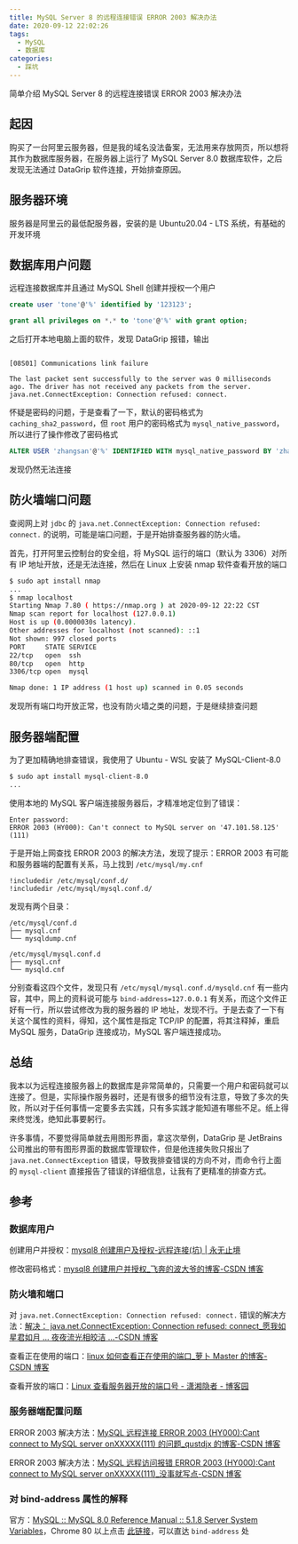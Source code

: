 ```yaml
---
title: MySQL Server 8 的远程连接错误 ERROR 2003 解决办法
date: 2020-09-12 22:02:26
tags:
  - MySQL
  - 数据库
categories:
  - 踩坑
---
```


简单介绍 MySQL Server 8 的远程连接错误 ERROR 2003 解决办法

<!--more-->

## 起因

购买了一台阿里云服务器，但是我的域名没法备案，无法用来存放网页，所以想将其作为数据库服务器，在服务器上运行了 MySQL Server 8.0 数据库软件，之后发现无法通过 DataGrip 软件连接，开始排查原因。

## 服务器环境

服务器是阿里云的最低配服务器，安装的是 Ubuntu20.04 - LTS 系统，有基础的开发环境

## 数据库用户问题

远程连接数据库并且通过 MySQL Shell 创建并授权一个用户

```SQL
create user 'tone'@'%' identified by '123123';

grant all privileges on *.* to 'tone'@'%' with grant option;
```

之后打开本地电脑上面的软件，发现 DataGrip 报错，输出

```plain

[08S01] Communications link failure

The last packet sent successfully to the server was 0 milliseconds ago. The driver has not received any packets from the server.
java.net.ConnectException: Connection refused: connect.
```

怀疑是密码的问题，于是查看了一下，默认的密码格式为 `caching_sha2_password`，但 `root` 用户的密码格式为 `mysql_native_password`，所以进行了操作修改了密码格式

```SQL
ALTER USER 'zhangsan'@'%' IDENTIFIED WITH mysql_native_password BY 'zhangsan111';
```

发现仍然无法连接

## 防火墙端口问题

查阅网上对 `jdbc` 的 `java.net.ConnectException: Connection refused: connect.` 的说明，可能是端口问题，于是开始排查服务器的防火墙。

首先，打开阿里云控制台的安全组，将 MySQL 运行的端口（默认为 3306）对所有 IP 地址开放，还是无法连接，然后在 Linux 上安装 nmap 软件查看开放的端口

```bash
$ sudo apt install nmap
...
$ nmap localhost
Starting Nmap 7.80 ( https://nmap.org ) at 2020-09-12 22:22 CST
Nmap scan report for localhost (127.0.0.1)
Host is up (0.0000030s latency).
Other addresses for localhost (not scanned): ::1
Not shown: 997 closed ports
PORT     STATE SERVICE
22/tcp   open  ssh
80/tcp   open  http
3306/tcp open  mysql

Nmap done: 1 IP address (1 host up) scanned in 0.05 seconds
```

发现所有端口均开放正常，也没有防火墙之类的问题，于是继续排查问题

## 服务器端配置

为了更加精确地排查错误，我使用了 Ubuntu - WSL 安装了 MySQL-Client-8.0

```bash
$ sudo apt install mysql-client-8.0
...
```

使用本地的 MySQL 客户端连接服务器后，才精准地定位到了错误：

```plain
Enter password:
ERROR 2003 (HY000): Can't connect to MySQL server on '47.101.58.125' (111)
```

于是开始上网查找 ERROR 2003 的解决方法，发现了提示：ERROR 2003 有可能和服务器端的配置有关系，马上找到 `/etc/mysql/my.cnf`

```plain
!includedir /etc/mysql/conf.d/
!includedir /etc/mysql/mysql.conf.d/
```

发现有两个目录：

```plain
/etc/mysql/conf.d
├── mysql.cnf
└── mysqldump.cnf

/etc/mysql/mysql.conf.d
├── mysql.cnf
└── mysqld.cnf
```

分别查看这四个文件，发现只有 `/etc/mysql/mysql.conf.d/mysqld.cnf` 有一些内容，其中，网上的资料说可能与 `bind-address=127.0.0.1` 有关系，而这个文件正好有一行，所以尝试修改为我的服务器的 IP 地址，发现不行。于是去查了一下有关这个属性的资料，得知，这个属性是指定 TCP/IP 的配置，将其注释掉，重启 MySQL 服务，DataGrip 连接成功，MySQL 客户端连接成功。

## 总结

我本以为远程连接服务器上的数据库是非常简单的，只需要一个用户和密码就可以连接了。但是，实际操作服务器时，还是有很多的细节没有注意，导致了多次的失败，所以对于任何事情一定要多去实践，只有多实践才能知道有哪些不足。纸上得来终觉浅，绝知此事要躬行。

许多事情，不要觉得简单就去用图形界面，拿这次举例，DataGrip 是 JetBrains 公司推出的带有图形界面的数据库管理软件，但是他连接失败只报出了 `java.net.ConnectException` 错误，导致我排查错误的方向不对，而命令行上面的 `mysql-client` 直接报告了错误的详细信息，让我有了更精准的排查方式。

## 参考

### 数据库用户

创建用户并授权：[mysql8 创建用户及授权-远程连接(坑) | 永无止境](http://netsite.win/2018/06/13/mysql/mysql8%E5%88%9B%E5%BB%BA%E7%94%A8%E6%88%B7%E5%8F%8A%E6%8E%88%E6%9D%83-%E8%BF%9C%E7%A8%8B%E8%BF%9E%E6%8E%A5-%E5%9D%91/)

修改密码格式：[mysql8 创建用户并授权\_飞奔的波大爷的博客-CSDN 博客](https://blog.csdn.net/qq_22860341/article/details/85061819)

### 防火墙和端口

对 `java.net.ConnectException: Connection refused: connect.` 错误的解决方法：[解决： java.net.ConnectException: Connection refused: connect\_愿我如星君如月 ... 夜夜流光相皎洁 ...-CSDN 博客](https://blog.csdn.net/u011314442/article/details/80926682)

查看正在使用的端口：[linux 如何查看正在使用的端口\_萝卜 Master 的博客-CSDN 博客](https://blog.csdn.net/q361239731/article/details/53180126)

查看开放的端口：[Linux 查看服务器开放的端口号 - 潇湘隐者 - 博客园](https://www.cnblogs.com/kerrycode/p/5609010.html)

### 服务器端配置问题

ERROR 2003 解决方法：[MySQL 远程连接 ERROR 2003 (HY000):Cant connect to MySQL server onXXXXX(111) 的问题\_qustdjx 的博客-CSDN 博客](https://blog.csdn.net/qustdjx/article/details/26937325)

ERROR 2003 解决方法：[MySQL 远程访问报错 ERROR 2003 (HY000):Cant connect to MySQL server onXXXXX(111)\_没事就写点-CSDN 博客](https://blog.csdn.net/a5nan/article/details/72864249)

### 对 bind-address 属性的解释

官方：[MySQL :: MySQL 8.0 Reference Manual :: 5.1.8 Server System Variables](https://dev.mysql.com/doc/refman/8.0/en/server-system-variables.html#sysvar_tmpdir)，Chrome 80 以上点击 [此链接](https://dev.mysql.com/doc/refman/8.0/en/server-system-variables.html#docs-body:~:text=a-,bind_address%20system)，可以直达 `bind-address` 处
